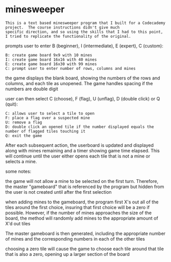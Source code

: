 # minesweeper

    This is a text based minesweeper program that I built for a Codecademy project.  The course instructions didn't give much 
    specific direction, and so using the skills that I had to this point, I tried to replicate the functionality of the original.  

  
  prompts user to enter B (beginner), I (intermediate), E (expert), C (custom):
  
    B: create game board 9x9 with 10 mines
    I: create game board 16x16 with 40 mines
    E: create game board 16x30 with 99 mines
    C: prompt user to enter number of rows, columns and mines
      
  the game displays the blank board, showing the numbers of the rows and columns, and each tile as unopened.  The game handles spacing if the numbers are double digit
    
  user can then select C (choose), F (flag), U (unflag), D (double click) or Q (quit):
  
    C: allows user to select a tile to open
    F: place a flag over a suspected mine
    U: remove a flag
    D: double click an opened tile if the number displayed equals the number of flagged tiles touching it
    Q: exit the game
    
 After each subsequent action, the userboard is updated and displayed along with mines remaining and a timer showing game time elapsed.
 This will continue until the user either opens each tile that is not a mine or selects a mine. 
 
 
 
 some notes:
 
the game will not allow a mine to be selected on the first turn.  Therefore, the master "gameboard" that is referenced by the program but hidden from the user is
not created until after the first selection
  
when adding mines to the gameboard, the program first X's out all of the tiles around the first choice, insuring that first choice will be a zero if possible.  However, if the number of mines approaches the size of the board, the method will randomly add mines to the appropriate amount of X'd out tiles
  
The master gameboard is then generated, including the appropriate number of mines and the corresponding numbers in each of the other tiles
  
choosing a zero tile will cause the game to choose each tile around that tile that is also a zero, opening up a larger section of the board
  
  
  
